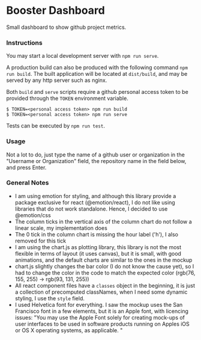 # Booster Dashboard

Small dashboard to show github project metrics.

### Instructions

You may start a local development server with `npm run serve`.

A production build can also be produced with the following command `npm run build`.
The built application will be located at `dist/build`, and may be served by any http server such as nginx.

Both `build` and `serve` scripts require a github personal access token to be provided through the `TOKEN` environment variable.

```shell
$ TOKEN=<personal access token> npm run build
$ TOKEN=<personal access token> npm run serve
```

Tests can be executed by `npm run test`.

### Usage

Not a lot to do, just type the name of a github user or organization in the "Username or Organization" field, the repository name in the field below, and press Enter.

### General Notes

-   I am using emotion for styling, and although this library provide a package exclusive for react (@emotion/react), I do not like using libraries that do not work standalone. Hence, I decided to use @emotion/css
-   The column ticks in the vertical axis of the column chart do not follow a linear scale, my implementation does
-   The 0 tick in the column chart is missing the hour label ('h'), I also removed for this tick
-   I am using the chart.js as plotting library, this library is not the most flexible in terms of layout (it uses canvas), but it is small, with good animations, and the default charts are similar to the ones in the mockup
-   chart.js slightly changes the bar color (I do not know the cause yet), so I had to change the color in the code to match the expected color (rgb(76, 155, 255) -> rgb(93, 131, 255))
-   All react component files have a `classes` object in the beginning, it is just a collection of precomputed classNames, when I need some dynamic styling, I use the `style` field.
-   I used Helvetica font for everything. I saw the mockup uses the San Francisco font in a few elements, but it is an Apple font, with licencing issues: "You may use the Apple Font solely for creating mock-ups of user interfaces to be used in software products running on Apples iOS or OS X operating systems, as applicable. "

